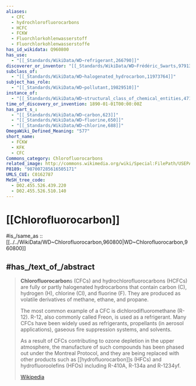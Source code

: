 ```yaml
---
aliases:
  - CFC
  - hydrochlorofluorocarbons
  - HCFC
  - FCKW
  - Fluorchlorkohlenwasserstoff
  - Fluorchlorkohlenwasserstoffe
has_id_wikidata: Q960800
has_use:
  - "[[_Standards/WikiData/WD~refrigerant,266790]]"
discoverer_or_inventor: "[[_Standards/WikiData/WD~Frédéric_Swarts,979136]]"
subclass_of:
  - "[[_Standards/WikiData/WD~halogenated_hydrocarbon,11973764]]"
subject_has_role:
  - "[[_Standards/WikiData/WD~pollutant,19829510]]"
instance_of:
  - "[[_Standards/WikiData/WD~structural_class_of_chemical_entities,47154513]]"
time_of_discovery_or_invention: 1890-01-01T00:00:00Z
has_part_s_:
  - "[[_Standards/WikiData/WD~carbon,623]]"
  - "[[_Standards/WikiData/WD~fluorine,650]]"
  - "[[_Standards/WikiData/WD~chlorine,688]]"
OmegaWiki_Defined_Meaning: "577"
short_name:
  - FCKW
  - KFK
  - CFC
Commons_category: Chlorofluorocarbons
related_image: http://commons.wikimedia.org/wiki/Special:FilePath/USEPA%20response%20to%20Hurricane%20Sandy%20with%2045%20freon%20tanks%20have%20been%20staged%20awaiting%20reclamation%20and%20recycling%20on%202%20December%202012.jpg
P8189: "987007285616505171"
UMLS_CUI: C0162787
MeSH_tree_code:
  - D02.455.526.439.220
  - D02.455.526.510.140
---
```


# [[Chlorofluorocarbon]] 

#is_/same_as :: [[../../WikiData/WD~Chlorofluorocarbon,960800|WD~Chlorofluorocarbon,960800]] 

## #has_/text_of_/abstract 

> **Chlorofluorocarbon**s (CFCs) and hydrochlorofluorocarbons (HCFCs) 
> are fully or partly halogenated hydrocarbons 
> that contain carbon (C), hydrogen (H), chlorine (Cl), and fluorine (F). 
> They are produced as volatile derivatives of methane, ethane, and propane.
>
> The most common example of a CFC is dichlorodifluoromethane (R-12). 
> R-12, also commonly called Freon, is used as a refrigerant. 
> Many CFCs have been widely used as refrigerants, propellants (in aerosol applications), 
> gaseous fire suppression systems, and solvents. 
> 
> As a result of CFCs contributing to ozone depletion in the upper atmosphere, 
> the manufacture of such compounds has been phased out under the Montreal Protocol, 
> and they are being replaced with other products such as [[hydrofluorocarbon]]s (HFCs) 
> and hydrofluoroolefins (HFOs) including R-410A, R-134a and R-1234yf.
>
> [Wikipedia](https://en.wikipedia.org/wiki/Chlorofluorocarbon) 


